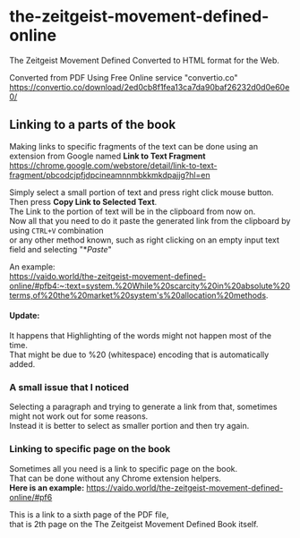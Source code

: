 # the-zeitgeist-movement-defined-online
The Zeitgeist Movement Defined Converted to HTML format for the Web.

Converted from PDF Using Free Online service "convertio.co"
https://convertio.co/download/2ed0cb8f1fea13ca7da90baf26232d0d0e60e0/


## Linking to a parts of the book
Making links to specific fragments of the text can be done using an extension from Google named **Link to Text Fragment**
https://chrome.google.com/webstore/detail/link-to-text-fragment/pbcodcjpfjdpcineamnnmbkkmkdpajjg?hl=en

Simply select a small portion of text and press right click mouse button. 
Then press **Copy Link to Selected Text**.  
The Link to the portion of text will be in the clipboard from now on.   
Now all that you need to do it paste the generated link from the clipboard by using `CTRL+V` combination   
or any other method known, such as right clicking on an empty input text field and selecting "**Paste*"  

An example:  
https://vaido.world/the-zeitgeist-movement-defined-online/#pfb4:~:text=system.%20While%20scarcity%20in%20absolute%20terms,of%20the%20market%20system's%20allocation%20methods.

#### Update:
It happens that Highlighting of the words might not happen most of the time.  
That might be due to %20 (whitespace) encoding that is automatically added.

### A small issue that I noticed
Selecting a paragraph and trying to generate a link from that, sometimes might not work out for some reasons.  
Instead it is better to select as smaller portion and then try again.

### Linking to specific page on the book  
Sometimes all you need is a link to specific page on the book.     
That can be done without any Chrome extension helpers.   
**Here is an example:**
https://vaido.world/the-zeitgeist-movement-defined-online/#pf6

This is a link to a sixth page of the PDF file,  
that is 2th page on the The Zeitgeist Movement Defined Book itself.  
